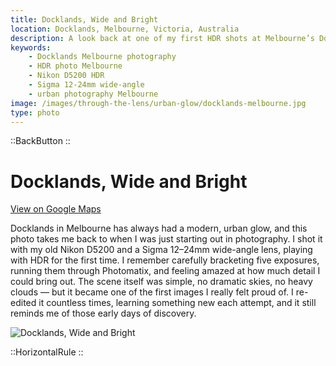 ```yaml
---
title: Docklands, Wide and Bright
location: Docklands, Melbourne, Victoria, Australia
description: A look back at one of my first HDR shots at Melbourne’s Docklands, captured on a Nikon D5200 with a Sigma wide-angle lens.
keywords:
    - Docklands Melbourne photography
    - HDR photo Melbourne
    - Nikon D5200 HDR
    - Sigma 12-24mm wide-angle
    - urban photography Melbourne
image: /images/through-the-lens/urban-glow/docklands-melbourne.jpg
type: photo
---
```


::BackButton
::

# Docklands, Wide and Bright

<a href="https://maps.app.goo.gl/56DW6PcWiNp8xakN9" target="_blank" rel="noopener noreferrer">View on Google Maps</a>

Docklands in Melbourne has always had a modern, urban glow, and this photo takes me back to when I was just starting out in photography. I shot it with my old Nikon D5200 and a Sigma 12–24mm wide-angle lens, playing with HDR for the first time. I remember carefully bracketing five exposures, running them through Photomatix, and feeling amazed at how much detail I could bring out. The scene itself was simple, no dramatic skies, no heavy clouds — but it became one of the first images I really felt proud of. I re-edited it countless times, learning something new each attempt, and it still reminds me of those early days of discovery.

![Docklands, Wide and Bright](/images/through-the-lens/urban-glow/docklands-melbourne.jpg)

<div class="mb-8"></div>

::HorizontalRule
::
